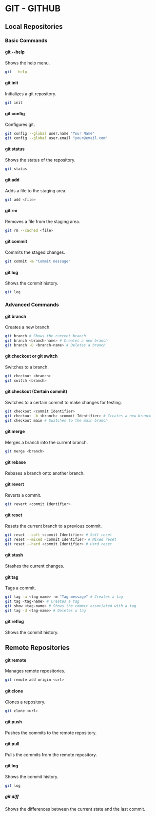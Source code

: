 GIT - GITHUB
===========

Local Repositories 
-----------


### Basic Commands

#### git --help
Shows the help menu.
```bash
git --help
```

#### git init
Initializes a git repository.
```bash
git init
```

#### git config
Configures git.
```bash
git config --global user.name "Your Name"
git config --global user.email "your@email.com"
```

#### git status
Shows the status of the repository.
```bash
git status
```

#### git add
Adds a file to the staging area.
```bash
git add <file>
```

#### git rm
Removes a file from the staging area.
```bash
git rm --cached <file>
```

#### git commit
Commits the staged changes.
```bash
git commit -m "Commit message"
```

#### git log
Shows the commit history.
```bash
git log
```


### Advanced Commands

#### git branch
Creates a new branch.
```bash
git branch # Shows the current branch
git branch <branch-name> # Creates a new branch
git branch -D <branch-name> # Deletes a branch
```

#### git checkout or git switch
Switches to a branch.
```bash
git checkout <branch>
git switch <branch>
```

#### git checkout (Certain commit)
Switches to a certain commit to make changes for testing.
```bash
git checkout <commit Identifier>
git checkout -b <branch> <commit Identifier> # Creates a new branch
git checkout main # Switches to the main branch
```

#### git merge
Merges a branch into the current branch.
```bash
git merge <branch>
```

#### git rebase
Rebases a branch onto another branch.

#### git revert
Reverts a commit.
```bash
git revert <commit Identifier>
```

#### git reset
Resets the current branch to a previous commit.
```bash
git reset --soft <commit Identifier> # Soft reset
git reset --mixed <commit Identifier> # Mixed reset
git reset --hard <commit Identifier> # Hard reset
```

#### git stash
Stashes the current changes.

#### git tag
Tags a commit.
```bash
git tag -a <tag-name> -m "Tag message" # Creates a tag
git tag <tag-name> # Creates a tag
git show <tag-name> # Shows the commit associated with a tag
git tag -d <tag-name> # Deletes a tag
```

#### git reflog
Shows the commit history.


Remote Repositories
-----------

#### git remote
Manages remote repositories.
```bash
git remote add origin <url>
```

#### git clone
Clones a repository.
```bash
git clone <url>
```

#### git push
Pushes the commits to the remote repository.

#### git pull
Pulls the commits from the remote repository.


#### git log
Shows the commit history.
```bash
git log
```

##### git diff
Shows the differences between the current state and the last commit.




